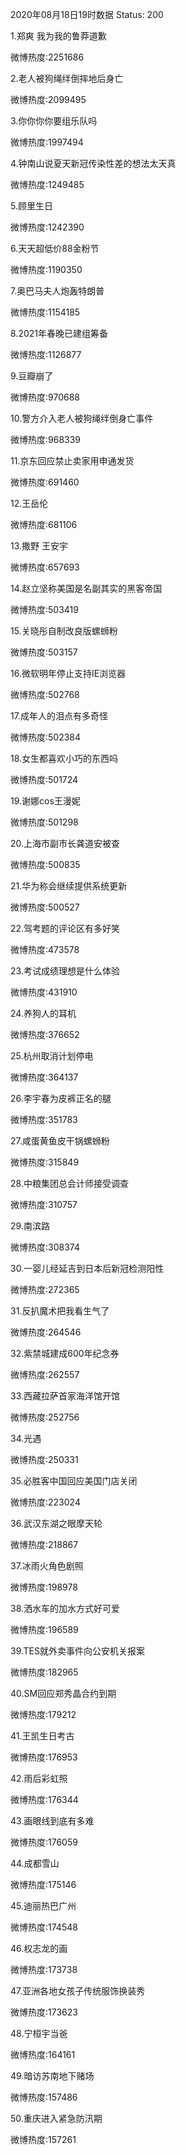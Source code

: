 2020年08月18日19时数据
Status: 200

1.郑爽 我为我的鲁莽道歉

微博热度:2251686

2.老人被狗绳绊倒摔地后身亡

微博热度:2099495

3.你你你你要组乐队吗

微博热度:1997494

4.钟南山说夏天新冠传染性差的想法太天真

微博热度:1249485

5.顾里生日

微博热度:1242390

6.天天超低价88金粉节

微博热度:1190350

7.奥巴马夫人炮轰特朗普

微博热度:1154185

8.2021年春晚已建组筹备

微博热度:1126877

9.豆瓣崩了

微博热度:970688

10.警方介入老人被狗绳绊倒身亡事件

微博热度:968339

11.京东回应禁止卖家用申通发货

微博热度:691460

12.王岳伦

微博热度:681106

13.撒野 王安宇

微博热度:657693

14.赵立坚称美国是名副其实的黑客帝国

微博热度:503419

15.关晓彤自制改良版螺蛳粉

微博热度:503157

16.微软明年停止支持IE浏览器

微博热度:502768

17.成年人的泪点有多奇怪

微博热度:502384

18.女生都喜欢小巧的东西吗

微博热度:501724

19.谢娜cos王漫妮

微博热度:501298

20.上海市副市长龚道安被查

微博热度:500835

21.华为称会继续提供系统更新

微博热度:500527

22.驾考题的评论区有多好笑

微博热度:473578

23.考试成绩理想是什么体验

微博热度:431910

24.养狗人的耳机

微博热度:376652

25.杭州取消计划停电

微博热度:364137

26.李宇春为皮裤正名的腿

微博热度:351783

27.咸蛋黄鱼皮干锅螺蛳粉

微博热度:315849

28.中粮集团总会计师接受调查

微博热度:310757

29.南滨路

微博热度:308374

30.一婴儿经延吉到日本后新冠检测阳性

微博热度:272365

31.反扒魔术把我看生气了

微博热度:264546

32.紫禁城建成600年纪念券

微博热度:262557

33.西藏拉萨首家海洋馆开馆

微博热度:252756

34.光遇

微博热度:250331

35.必胜客中国回应美国门店关闭

微博热度:223024

36.武汉东湖之眼摩天轮

微博热度:218867

37.冰雨火角色剧照

微博热度:198978

38.洒水车的加水方式好可爱

微博热度:196589

39.TES就外卖事件向公安机关报案

微博热度:182965

40.SM回应郑秀晶合约到期

微博热度:179212

41.王凯生日考古

微博热度:176953

42.雨后彩虹照

微博热度:176344

43.画眼线到底有多难

微博热度:176059

44.成都雪山

微博热度:175146

45.迪丽热巴广州

微博热度:174548

46.权志龙的画

微博热度:173738

47.亚洲各地女孩子传统服饰换装秀

微博热度:173623

48.宁桓宇当爸

微博热度:164161

49.暗访苏南地下赌场

微博热度:157486

50.重庆进入紧急防汛期

微博热度:157261

